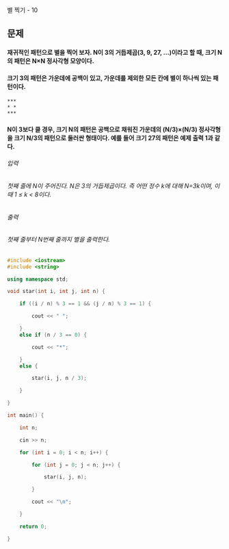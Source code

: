 별 찍기 - 10
## 문제
#### 재귀적인 패턴으로 별을 찍어 보자. N이 3의 거듭제곱(3, 9, 27, ...)이라고 할 때, 크기 N의 패턴은 N×N 정사각형 모양이다.

#### 크기 3의 패턴은 가운데에 공백이 있고, 가운데를 제외한 모든 칸에 별이 하나씩 있는 패턴이다.

```
***
* *
***
```
#### N이 3보다 클 경우, 크기 N의 패턴은 공백으로 채워진 가운데의 (N/3)×(N/3) 정사각형을 크기 N/3의 패턴으로 둘러싼 형태이다. 예를 들어 크기 27의 패턴은 예제 출력 1과 같다.

###### 입력
###### 첫째 줄에 N이 주어진다. N은 3의 거듭제곱이다. 즉 어떤 정수 k에 대해 N=3k이며, 이때 1 ≤ k < 8이다.

###### 출력
###### 첫째 줄부터 N번째 줄까지 별을 출력한다.

```c++
#include <iostream>
#include <string>

using namespace std;

void star(int i, int j, int n) {

	if ((i / n) % 3 == 1 && (j / n) % 3 == 1) {

		cout << " ";

	}
	else if (n / 3 == 0) {

		cout << "*";

	}
	else {

		star(i, j, n / 3);

	}

}

int main() {

	int n;

	cin >> n;

	for (int i = 0; i < n; i++) {

		for (int j = 0; j < n; j++) {

			star(i, j, n);

		}

		cout << "\n";

	}

	return 0;

}
```
